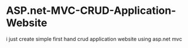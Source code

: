 # ASP.net-MVC-CRUD-Application-Website
i just create simple first hand crud application website using asp.net mvc
